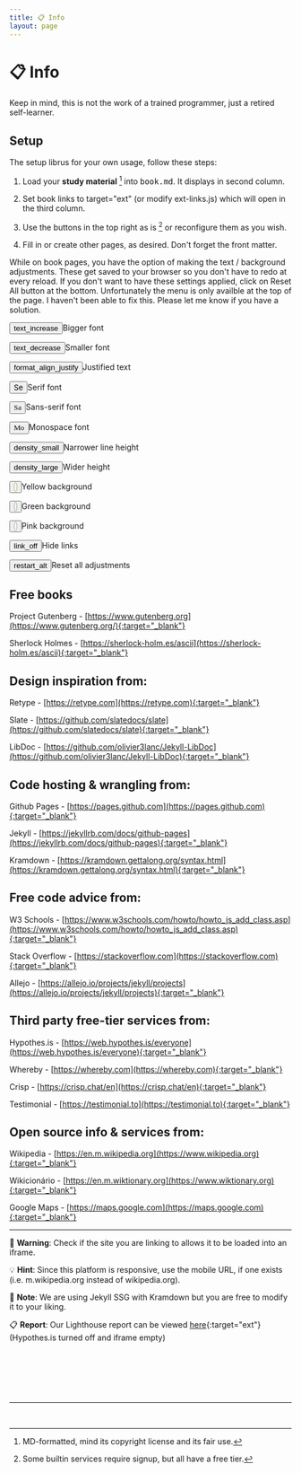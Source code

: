 ```yaml
---
title: 📋 Info
layout: page
---
```


<style>
#col2-body span.icon {position: relative; top: 7px;}
    </style>

# 📋 Info

Keep in mind, this is not the work of a trained programmer, just a retired self-learner.

## Setup

The setup librus for your own usage, follow these steps:

1. Load your **study material** [^1] into <kbd>book.md</kbd>. It displays in second column. 

2. Set book links to target="ext" (or modify ext-links.js) which will open in the third column.

3. Use the buttons in the top right as is [^2] or reconfigure them as you wish.

4. Fill in or create other pages, as desired. Don't forget the front matter.

While on book pages, you have the option of making the text / background adjustments. These get saved to your browser so you don't have to redo at every reload. If you don't want to have these settings applied, click on Reset All button at the bottom. Unfortunately the menu is only availble at the top of the page. I haven't been able to fix this. Please let me know if you have a solution. 

<div class="p-adjust">
<p><button class="tools"><span class="icon">text_increase</span></button>Bigger font</p>
 <p><button class="tools"><span class="icon">text_decrease</span></button>Smaller font</p>
 <p><button class="tools"><span class="icon">format_align_justify</span></button>Justified text</p>
 <p><button class="tools"><span
          style="font-family: 'Inter', serif;">Se</span></button>Serif font</p>
 <p><button class="tools"><span
          style="font-family: 'Georgia', serif;">Sa</span></button>Sans-serif font</p>
 <p><button class="tools"><span
          style="font-family: 'Roboto Mono', serif;">Mo</span></button>Monospace font</p>
 <p><button class="tools"><span class="icon">density_small</span></button>Narrower line height</p>
 <p><button class="tools"><span class="icon">density_large</span></button>Wider height</p>
 <p> <button class="tools" title="Yellow background"><span class="icon"
          style="border-radius: 50%; background-color: #fffce4; border: 1px solid #59595980;">&nbsp;</span></button>Yellow background</p>
  <p>    <button class="tools" title="Green background"><span class="icon"
          style="border-radius: 50%; background-color: #e8fce4; border: 1px solid #59595980;">&nbsp;</span></button>Green background</p>
   <p>   <button class="tools" title="Pink background"><span class="icon"
          style="border-radius: 50%; background-color: #fff4fc; border: 1px solid #59595980;">&nbsp;</span></button>Pink background</p>
  <p><button class="tools"><span class="icon">link_off</span></button>Hide links</p>

 <p><button class="tools"><span class="icon">restart_alt</span></button>Reset all adjustments</p>
 </div>

## Free books

Project Gutenberg - [https://www.gutenberg.org](https://www.gutenberg.org/){:target="_blank"}

Sherlock Holmes - [https://sherlock-holm.es/ascii](https://sherlock-holm.es/ascii){:target="_blank"}

## Design inspiration from: 

Retype - [https://retype.com](https://retype.com){:target="_blank"}

Slate - [https://github.com/slatedocs/slate](https://github.com/slatedocs/slate){:target="_blank"}

LibDoc - [https://github.com/olivier3lanc/Jekyll-LibDoc](https://github.com/olivier3lanc/Jekyll-LibDoc){:target="_blank"}

## Code hosting & wrangling from: 

Github Pages - [https://pages.github.com](https://pages.github.com){:target="_blank"} 

Jekyll - [https://jekyllrb.com/docs/github-pages](https://jekyllrb.com/docs/github-pages){:target="_blank"} 

Kramdown - [https://kramdown.gettalong.org/syntax.html](https://kramdown.gettalong.org/syntax.html){:target="_blank"}

## Free code advice from: 

W3 Schools - [https://www.w3schools.com/howto/howto_js_add_class.asp](https://www.w3schools.com/howto/howto_js_add_class.asp){:target="_blank"} 

Stack Overflow - [https://stackoverflow.com](https://stackoverflow.com){:target="_blank"} 

Allejo - [https://allejo.io/projects/jekyll/projects](https://allejo.io/projects/jekyll/projects){:target="_blank"}

## Third party free-tier services from: 

Hypothes.is - [https://web.hypothes.is/everyone](https://web.hypothes.is/everyone){:target="_blank"} 

Whereby - [https://whereby.com](https://whereby.com){:target="_blank"} 

Crisp - [https://crisp.chat/en](https://crisp.chat/en){:target="_blank"} 

Testimonial - [https://testimonial.to](https://testimonial.to){:target="_blank"} 

## Open source info & services from: 

Wikipedia - [https://en.m.wikipedia.org](https://www.wikipedia.org){:target="_blank"} 

Wikicionário - [https://en.m.wiktionary.org](https://www.wiktionary.org){:target="_blank"} 

Google Maps - [https://maps.google.com](https://maps.google.com){:target="_blank"}

---

🚨 **Warning**: Check if the site you are linking to allows it to be loaded into an iframe.

💡 **Hint**: Since this platform is responsive, use the mobile URL, if one exists (i.e. m.wikipedia.org instead of wikipedia.org).

📝 **Note**: We are using Jekyll SSG with Kramdown but you are free to modify it to your liking.

📋 **Report**: Our Lighthouse report can be viewed [here](./lighthouse.html){:target="ext"} (Hypothes.is turned off and iframe empty)

<p>&nbsp;</p>
<p>&nbsp;</p>
<p>&nbsp;</p>

---

[^1]: MD-formatted, mind its copyright license and its fair use.

[^2]: Some builtin services require signup, but all have a free tier.

<br>

